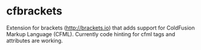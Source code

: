 cfbrackets
==========
Extension for brackets (http://brackets.io) that adds support for ColdFusion Markup
Language (CFML). Currently code hinting for cfml tags and attributes are working. 
